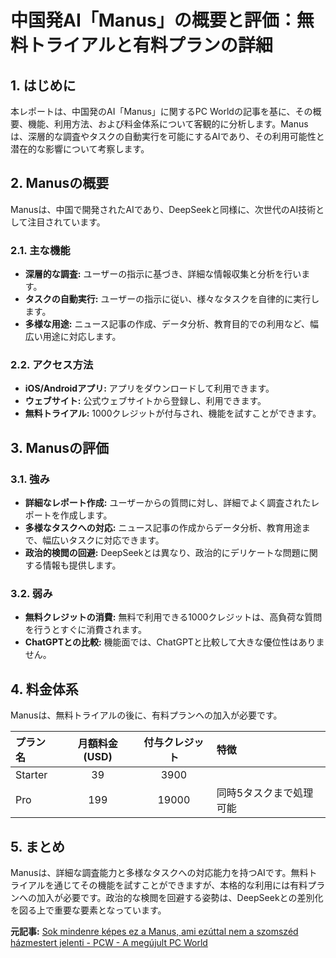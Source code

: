 # 中国発AI「Manus」の概要と評価：無料トライアルと有料プランの詳細

## 1. はじめに

本レポートは、中国発のAI「Manus」に関するPC Worldの記事を基に、その概要、機能、利用方法、および料金体系について客観的に分析します。Manusは、深層的な調査やタスクの自動実行を可能にするAIであり、その利用可能性と潜在的な影響について考察します。

## 2. Manusの概要

Manusは、中国で開発されたAIであり、DeepSeekと同様に、次世代のAI技術として注目されています。

### 2.1. 主な機能

* **深層的な調査:** ユーザーの指示に基づき、詳細な情報収集と分析を行います。
* **タスクの自動実行:** ユーザーの指示に従い、様々なタスクを自律的に実行します。
* **多様な用途:** ニュース記事の作成、データ分析、教育目的での利用など、幅広い用途に対応します。

### 2.2. アクセス方法

* **iOS/Androidアプリ:** アプリをダウンロードして利用できます。
* **ウェブサイト:** 公式ウェブサイトから登録し、利用できます。
* **無料トライアル:** 1000クレジットが付与され、機能を試すことができます。

## 3. Manusの評価

### 3.1. 強み

* **詳細なレポート作成:** ユーザーからの質問に対し、詳細でよく調査されたレポートを作成します。
* **多様なタスクへの対応:** ニュース記事の作成からデータ分析、教育用途まで、幅広いタスクに対応できます。
* **政治的検閲の回避:** DeepSeekとは異なり、政治的にデリケートな問題に関する情報も提供します。

### 3.2. 弱み

* **無料クレジットの消費:** 無料で利用できる1000クレジットは、高負荷な質問を行うとすぐに消費されます。
* **ChatGPTとの比較:** 機能面では、ChatGPTと比較して大きな優位性はありません。

## 4. 料金体系

Manusは、無料トライアルの後に、有料プランへの加入が必要です。

| プラン名 | 月額料金 (USD) | 付与クレジット | 特徴 |
| :--------- | :-------------: | :-------------: | :------------------------------------- |
| Starter | 39 | 3900 | |
| Pro | 199 | 19000 | 同時5タスクまで処理可能 |

## 5. まとめ

Manusは、詳細な調査能力と多様なタスクへの対応能力を持つAIです。無料トライアルを通じてその機能を試すことができますが、本格的な利用には有料プランへの加入が必要です。政治的な検閲を回避する姿勢は、DeepSeekとの差別化を図る上で重要な要素となっています。


**元記事:** [Sok mindenre képes ez a Manus, ami ezúttal nem a szomszéd házmestert jelenti - PCW - A megújult PC World](https://www.pcwplus.hu/pcwlite/sok-mindenre-kepes-ez-a-manus-ami-ezuttal-nem-a-szomszed-hazmestert-jelenti-364725.html)